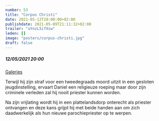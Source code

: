 ```yaml
---
number: 53
title: "Corpus Christi"
date: 2021-05-12T20:00:00+02:00
publishdate: 2021-05-09T21:11:32+02:00
trailer: "uYnzL5ifXsw"
leden: [] 
image: "posters/corpus-christi.jpg"
draft: false
---
```


##### 12/05/2021 20:00

[Galeries](https://galeries.be/en/corpus-christi-lux-audience-week/)

Terwijl hij zijn straf voor een tweedegraads moord uitzit in een gesloten
jeugdinstelling, ervaart Daniel een religieuze roeping maar door zijn criminele
verleden zal hij nooit priester kunnen worden.
<!--more-->
Na zijn vrijlating wordt hij in een plattelandsdorp onterecht als priester
ontvangen en deze kans grijpt hij met beide handen aan om zich daadwerkelijk
als hun nieuwe parochiepriester op te werpen.
